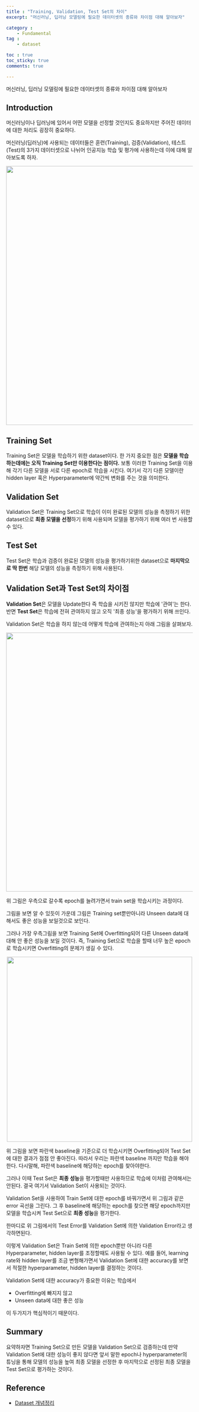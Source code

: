 ```yaml
---
title : "Training, Validation, Test Set의 차이"
excerpt: "머신러닝, 딥러닝 모델링에 필요한 데이터셋의 종류와 차이점 대해 알아보자"

category :
    - Fundamental
tag :
    - dataset

toc : true
toc_sticky: true
comments: true

---
```

머신러닝, 딥러닝 모델링에 필요한 데이터셋의 종류와 차이점 대해 알아보자

## Introduction

머신러닝이나 딥러닝에 있어서 어떤 모델을 선정할 것인지도 중요하지만 주어진 데이터에 대한 처리도 굉장히 중요하다.

머신러닝(딥러닝)에 사용되는 데이터들은 훈련(Training), 검증(Validation), 테스트(Test)의 3가지 데이터셋으로 나뉘어 인공지능 학습 및 평가에 사용하는데 이에 대해 알아보도록 하자.

<p align="center"><img src="https://github.com/jebeom/jebeom.github.io/assets/107978090/12b42a23-fbe9-4403-a910-71672519c83f" width = "700" ></p>

## Training Set

Training Set은 모델을 학습하기 위한 dataset이다. 한 가지 중요한 점은 **모델을 학습하는데에는 오직 Training Set만 이용한다는 점이다.** 보통 이러한 Training Set을 이용해 각기 다른 모델을 서로 다른 epoch로 학습을 시킨다. 여기서 각기 다른 모델이란 hidden layer 혹은 Hyperparameter에 약간씩 변화를 주는 것을 의미한다.

## Validation Set

Validation Set은 Training Set으로 학습이 이미 완료된 모델의 성능을 측정하기 위한 dataset으로 **최종 모델을 선정**하기 위해 사용되며 모델을 평가하기 위해 여러 번 사용할 수 있다.

## Test Set

Test Set은 학습과 검증이 완료된 모델의 성능을 평가하기위한 dataset으로 **마지막으로 딱 한번** 해당 모델의 성능을 측정하기 위해 사용된다.

## Validation Set과 Test Set의 차이점

**Validation Set**은 모델을 Update한다 즉 학습을 시키진 않지만 학습에 '관여'는 한다. 
반면 **Test Set**은 학습에 전혀 관여하지 않고 오직 '최종 성능'을 평가하기 위해 쓰인다. 

Validation Set은 학습을 하지 않는데 어떻게 학습에 관여하는지 아래 그림을 살펴보자.

<p align="center"><img src="https://github.com/jebeom/jebeom.github.io/assets/107978090/22ef6721-f27e-411b-bf94-8895ee532b4c" width = "700" ></p>

위 그림은 우측으로 갈수록 epoch를 늘려가면서 train set을 학습시키는 과정이다.

그림을 보면 알 수 있듯이 가운데 그림은 Training set뿐만아니라 Unseen data에 대해서도 좋은 성능을 보일것으로 보인다. 

그러나 가장 우측그림을 보면 Training Set에 Overfitting되어 다른 Unseen data에 대해 안 좋은 성능을 보일 것이다. 즉, Training Set으로 학습을 할때 너무 높은 epoch로 학습시키면 Overfitting의 문제가 생길 수 있다.

<p align="center"><img src="https://github.com/jebeom/jebeom.github.io/assets/107978090/b7d6adf0-8f91-4b40-bc53-eb409e8cb030" width = "500" ></p>

위 그림을 보면 파란색 baseline을 기준으로 더 학습시키면 Overfitting되어 Test Set에 대한 결과가 점점 안 좋아진다. 따라서 우리는 파란색 baseline 까지만 학습을 해야한다. 다시말해, 파란색 baseline에 해당하는 epoch를 찾아야한다.

그러나 이때 Test Set은 **최종 성능**을 평가할때만 사용하므로 학습에 이처럼 관여해서는 안된다. 결국 여기서 Validation Set이 사용되는 것이다.

Validation Set을 사용하여 Train Set에 대한 epoch를 바꿔가면서 위 그림과 같은 error 곡선을 그린다. 그 후 baseline에 해당하는 epoch를 찾으면 해당 epoch까지만 모델을 학습시켜 Test Set으로 **최종 성능**을 평가한다.

한마디로 위 그림에서의 Test Error를 Validation Set에 의한 Validation Error라고 생각하면된다.

이렇게 Validation Set은 Train Set에 의한 epoch뿐만 아니라 다른 Hyperparameter, hidden layer를 조정할때도 사용될 수 있다. 예를 들어, learning rate와 hidden layer를 조금 변형해가면서 Validation Set에 대한 accuracy를 보면서 적절한 hyperparameter, hidden layer를 결정하는 것이다.

Validation Set에 대한 accuracy가 중요한 이유는 학습에서

- Overfitting에 빠지지 않고
- Unseen data에 대한 좋은 성능

이 두가지가 핵심적이기 때문이다.

## Summary

요약하자면 Training Set으로 만든 모델을 Validation Set으로 검증하는데 만약 Validation Set에 대한 성능이 좋지 않다면 앞서 말한 epoch나 hyperparameter의 튜닝을 통해 모델의 성능을 높여 최종 모델을 선정한 후 마지막으로 선정된 최종 모델을 Test Set으로 평가하는 것이다.


## Reference 

- [Dataset 개념정리](https://ganghee-lee.tistory.com/38)



